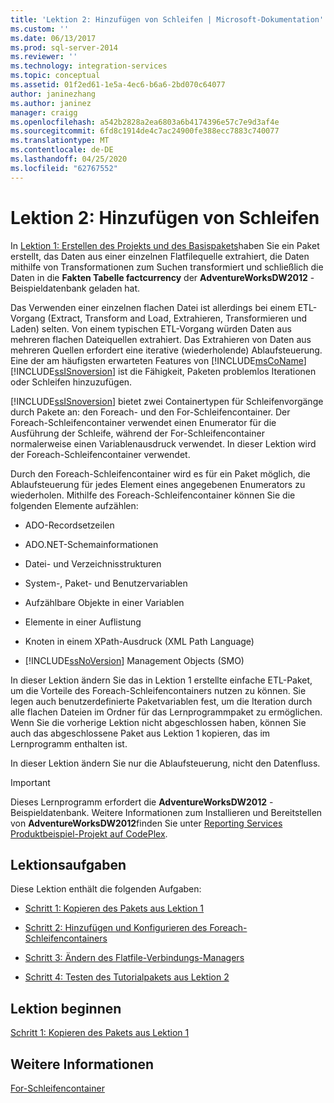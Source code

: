 ```yaml
---
title: 'Lektion 2: Hinzufügen von Schleifen | Microsoft-Dokumentation'
ms.custom: ''
ms.date: 06/13/2017
ms.prod: sql-server-2014
ms.reviewer: ''
ms.technology: integration-services
ms.topic: conceptual
ms.assetid: 01f2ed61-1e5a-4ec6-b6a6-2bd070c64077
author: janinezhang
ms.author: janinez
manager: craigg
ms.openlocfilehash: a542b2828a2ea6803a6b4174396e57c7e9d3af4e
ms.sourcegitcommit: 6fd8c1914de4c7ac24900fe388ecc7883c740077
ms.translationtype: MT
ms.contentlocale: de-DE
ms.lasthandoff: 04/25/2020
ms.locfileid: "62767552"
---
```

# <a name="lesson-2-adding-looping"></a>Lektion 2: Hinzufügen von Schleifen
  In [Lektion 1: Erstellen des Projekts und des Basispakets](lesson-1-create-a-project-and-basic-package-with-ssis.md)haben Sie ein Paket erstellt, das Daten aus einer einzelnen Flatfilequelle extrahiert, die Daten mithilfe von Transformationen zum Suchen transformiert und schließlich die Daten in die **Fakten Tabelle factcurrency** der **AdventureWorksDW2012** -Beispieldatenbank geladen hat.  
  
 Das Verwenden einer einzelnen flachen Datei ist allerdings bei einem ETL-Vorgang (Extract, Transform and Load, Extrahieren, Transformieren und Laden) selten. Von einem typischen ETL-Vorgang würden Daten aus mehreren flachen Dateiquellen extrahiert. Das Extrahieren von Daten aus mehreren Quellen erfordert eine iterative (wiederholende) Ablaufsteuerung. Eine der am häufigsten erwarteten Features von [!INCLUDE[msCoName](../includes/msconame-md.md)] [!INCLUDE[ssISnoversion](../includes/ssisnoversion-md.md)] ist die Fähigkeit, Paketen problemlos Iterationen oder Schleifen hinzuzufügen.  
  
 [!INCLUDE[ssISnoversion](../includes/ssisnoversion-md.md)] bietet zwei Containertypen für Schleifenvorgänge durch Pakete an: den Foreach- und den For-Schleifencontainer. Der Foreach-Schleifencontainer verwendet einen Enumerator für die Ausführung der Schleife, während der For-Schleifencontainer normalerweise einen Variablenausdruck verwendet. In dieser Lektion wird der Foreach-Schleifencontainer verwendet.  
  
 Durch den Foreach-Schleifencontainer wird es für ein Paket möglich, die Ablaufsteuerung für jedes Element eines angegebenen Enumerators zu wiederholen. Mithilfe des Foreach-Schleifencontainer können Sie die folgenden Elemente aufzählen:  
  
-   ADO-Recordsetzeilen  
  
-   ADO.NET-Schemainformationen  
  
-   Datei- und Verzeichnisstrukturen  
  
-   System-, Paket- und Benutzervariablen  
  
-   Aufzählbare Objekte in einer Variablen  
  
-   Elemente in einer Auflistung  
  
-   Knoten in einem XPath-Ausdruck (XML Path Language)  
  
-   [!INCLUDE[ssNoVersion](../includes/ssnoversion-md.md)] Management Objects (SMO)  
  
 In dieser Lektion ändern Sie das in Lektion 1 erstellte einfache ETL-Paket, um die Vorteile des Foreach-Schleifencontainers nutzen zu können. Sie legen auch benutzerdefinierte Paketvariablen fest, um die Iteration durch alle flachen Dateien im Ordner für das Lernprogrammpaket zu ermöglichen. Wenn Sie die vorherige Lektion nicht abgeschlossen haben, können Sie auch das abgeschlossene Paket aus Lektion 1 kopieren, das im Lernprogramm enthalten ist.  
  
 In dieser Lektion ändern Sie nur die Ablaufsteuerung, nicht den Datenfluss.  
  
> [!IMPORTANT]  
>  Dieses Lernprogramm erfordert die **AdventureWorksDW2012** -Beispieldatenbank. Weitere Informationen zum Installieren und Bereitstellen von **AdventureWorksDW2012**finden Sie unter [Reporting Services Produktbeispiel-Projekt auf CodePlex](https://go.microsoft.com/fwlink/p/?LinkID=526910).  
  
## <a name="lesson-tasks"></a>Lektionsaufgaben  
 Diese Lektion enthält die folgenden Aufgaben:  
  
-   [Schritt 1: Kopieren des Pakets aus Lektion 1](lesson-2-1-copying-the-lesson-1-package.md)  
  
-   [Schritt 2: Hinzufügen und Konfigurieren des Foreach-Schleifencontainers](lesson-2-2-adding-and-configuring-the-foreach-loop-container.md)  
  
-   [Schritt 3: Ändern des Flatfile-Verbindungs-Managers](lesson-2-3-modifying-the-flat-file-connection-manager.md)  
  
-   [Schritt 4: Testen des Tutorialpakets aus Lektion 2](lesson-2-4-testing-the-lesson-2-tutorial-package.md)  
  
## <a name="start-the-lesson"></a>Lektion beginnen  
 [Schritt 1: Kopieren des Pakets aus Lektion 1](lesson-2-1-copying-the-lesson-1-package.md)  
  
## <a name="see-also"></a>Weitere Informationen  
 [For-Schleifencontainer](control-flow/for-loop-container.md)  
  
  
